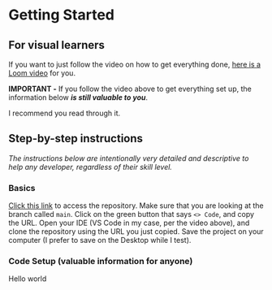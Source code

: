 # Getting Started

## For visual learners

If you want to just follow the video on how to get everything done, [here is a Loom video](https://www.loom.com/share/3c84b02d2dc1417eb390990da2284341?sid=ffe81805-94ca-4e98-84f8-9529624650be) for you.

**IMPORTANT -** If you follow the video above to get everything set up, the information below ***is still valuable to you***. 

I recommend you read through it.


## Step-by-step instructions

*The instructions below are intentionally very detailed and descriptive to help any developer, regardless of their skill level.*

### Basics
[Click this link](https://github.com/how2flatfile/submit-mapped-fields) to access the repository.
Make sure that you are looking at the branch called `main`.
Click on the green button that says `<> Code`, and copy the URL.
Open your IDE (VS Code in my case, per the video above), and clone the repository using the URL you just copied.
Save the project on your computer (I prefer to save on the Desktop while I test).

### Code Setup (valuable information for anyone)
Hello world